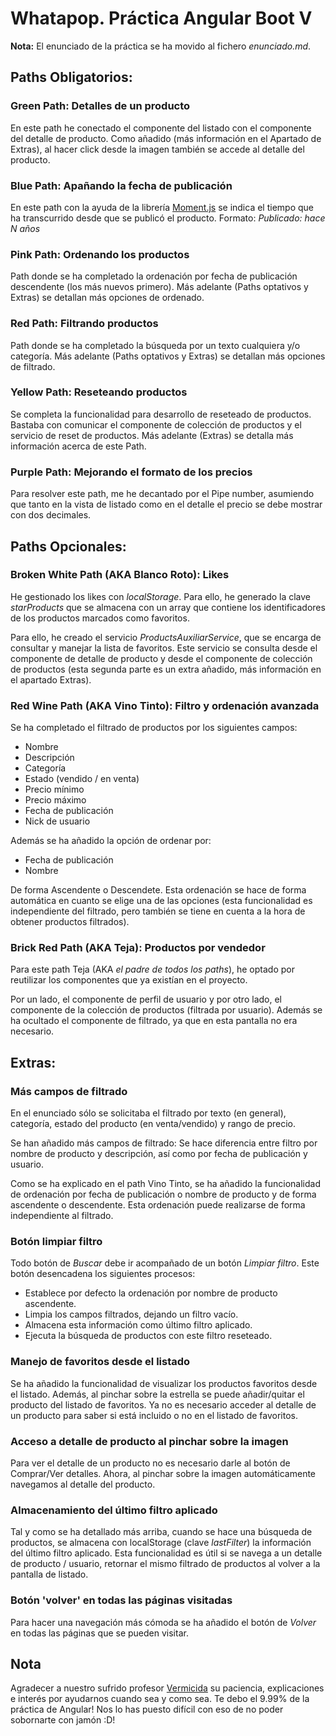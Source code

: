 # Whatapop. Práctica Angular Boot V

**Nota:** El enunciado de la práctica se ha movido al fichero _enunciado.md_.

## Paths Obligatorios:

### Green Path: Detalles de un producto

En este path he conectado el componente del listado con el componente del detalle de producto. Como añadido (más información en el Apartado de Extras), al hacer click desde la imagen también se accede al detalle del producto.

### Blue Path: Apañando la fecha de publicación

En este path con la ayuda de la librería [Moment.js](http://momentjs.com/) se indica el tiempo que ha transcurrido desde que se publicó el producto. Formato: _Publicado: hace N años_

### Pink Path: Ordenando los productos

Path donde se ha completado la ordenación por fecha de publicación descendente (los más nuevos primero). Más adelante (Paths optativos y Extras) se detallan más opciones de ordenado.

### Red Path: Filtrando productos

Path donde se ha completado la búsqueda por un texto cualquiera y/o categoría. Más adelante (Paths optativos y Extras) se detallan más opciones de filtrado.


### Yellow Path: Reseteando productos

Se completa la funcionalidad para desarrollo de reseteado de productos. Bastaba con comunicar el componente de colección de productos y el servicio de reset de productos. Más adelante (Extras) se detalla más información acerca de este Path.

### Purple Path: Mejorando el formato de los precios

Para resolver este path, me he decantado por el Pipe number, asumiendo que tanto en la vista de listado como en el detalle el precio se debe mostrar con dos decimales.


## Paths Opcionales:

### Broken White Path (AKA Blanco Roto): Likes

He gestionado los likes con _localStorage_. Para ello, he generado la clave _starProducts_ que se almacena con un array que contiene los identificadores de los productos marcados como favoritos.

Para ello, he creado el servicio _ProductsAuxiliarService_, que se encarga de consultar y manejar la lista de favoritos. Este servicio se consulta desde el componente de detalle de producto y desde el componente de colección de productos (esta segunda parte es un extra añadido, más información en el apartado Extras).


### Red Wine Path (AKA Vino Tinto): Filtro y ordenación avanzada

Se ha completado el filtrado de productos por los siguientes campos:

- Nombre
- Descripción
- Categoría
- Estado (vendido / en venta)
- Precio mínimo
- Precio máximo
- Fecha de publicación
- Nick de usuario

Además se ha añadido la opción de ordenar por:

- Fecha de publicación
- Nombre

De forma Ascendente o Descendete.
Esta ordenación se hace de forma automática en cuanto se elige una de las opciones (esta funcionalidad es independiente del filtrado, pero también se tiene en cuenta a la hora de obtener productos filtrados).


### Brick Red Path (AKA Teja): Productos por vendedor

Para este path Teja (AKA _el padre de todos los paths_), he optado por reutilizar los componentes que ya existían en el proyecto.

Por un lado, el componente de perfil de usuario y por otro lado, el componente de la colección de productos (filtrada por usuario). Además se ha ocultado el componente de filtrado, ya que en esta pantalla no era necesario.

## Extras:

### Más campos de filtrado

En el enunciado sólo se solicitaba el filtrado por texto (en general), categoría, estado del producto (en venta/vendido) y rango de precio. 

Se han añadido más campos de filtrado:
Se hace diferencia entre filtro por nombre de producto y descripción, así como por fecha de publicación y usuario.

Como se ha explicado en el path Vino Tinto, se ha añadido la funcionalidad de ordenación por fecha de publicación o nombre de producto y de forma ascendente o descendente. Esta ordenación puede realizarse de forma independiente al filtrado.

### Botón limpiar filtro

Todo botón de _Buscar_ debe ir acompañado de un botón _Limpiar filtro_. Este botón desencadena los siguientes procesos:

- Establece por defecto la ordenación por nombre de producto ascendente.
- Limpia los campos filtrados, dejando un filtro vacío.
- Almacena esta información como último filtro aplicado.
- Ejecuta la búsqueda de productos con este filtro reseteado.

### Manejo de favoritos desde el listado

Se ha añadido la funcionalidad de visualizar los productos favoritos desde el listado. Además, al pinchar sobre la estrella se puede añadir/quitar el producto del listado de favoritos. Ya no es necesario acceder al detalle de un producto para saber si está incluido o no en el listado de favoritos.

### Acceso a detalle de producto al pinchar sobre la imagen

Para ver el detalle de un producto no es necesario darle al botón de Comprar/Ver detalles. Ahora, al pinchar sobre la imagen automáticamente navegamos al detalle del producto.

### Almacenamiento del último filtro aplicado

Tal y como se ha detallado más arriba, cuando se hace una búsqueda de productos, se almacena con localStorage (clave _lastFilter_) la información del último filtro aplicado. Esta funcionalidad es útil si se navega a un detalle de producto / usuario, retornar el mismo filtrado de productos al volver a la pantalla de listado.

### Botón 'volver' en todas las páginas visitadas

Para hacer una navegación más cómoda se ha añadido el botón de _Volver_ en todas las páginas que se pueden visitar.


## Nota

Agradecer a nuestro sufrido profesor [Vermicida](https://github.com/vermicida) su paciencia, explicaciones e interés por ayudarnos cuando sea y como sea. Te debo el 9.99% de la práctica de Angular! Nos lo has puesto difícil con eso de no poder sobornarte con jamón :D!